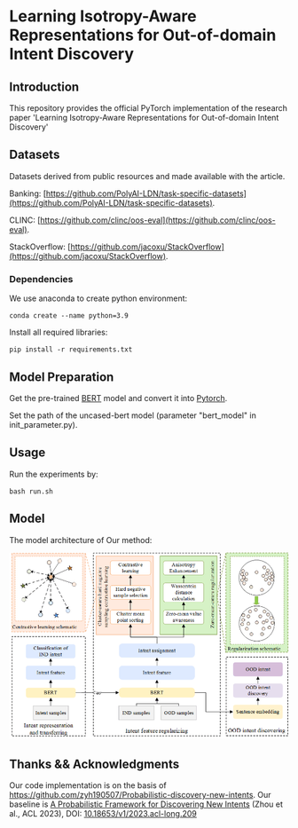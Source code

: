 # **Learning Isotropy-Aware Representations for Out-of-domain Intent Discovery**

## Introduction
This repository provides the official PyTorch implementation of the research paper 'Learning Isotropy-Aware Representations for Out-of-domain Intent Discovery'

## Datasets
Datasets derived from public resources and made available with the article.

Banking: [https://github.com/PolyAI-LDN/task-specific-datasets](https://github.com/PolyAI-LDN/task-specific-datasets).

CLINC: [https://github.com/clinc/oos-eval](https://github.com/clinc/oos-eval).

StackOverflow: [https://github.com/jacoxu/StackOverflow](https://github.com/jacoxu/StackOverflow).

### Dependencies 

We use anaconda to create python environment:
```
conda create --name python=3.9
```
Install all required libraries:
```
pip install -r requirements.txt
```

## Model Preparation
Get the pre-trained [BERT](https://storage.googleapis.com/bert_models/2018_10_18/uncased_L-12_H-768_A-12.zip) model and convert it into [Pytorch](https://huggingface.co/transformers/converting_tensorflow_models.html). 

Set the path of the uncased-bert model (parameter "bert_model" in init_parameter.py).

## Usage
Run the experiments by: 
```
bash run.sh
```
## Model
The model architecture of Our method:

![Model](./architecture.png)


## Thanks && Acknowledgments
Our code implementation is on the basis of https://github.com/zyh190507/Probabilistic-discovery-new-intents. Our baseline is [A Probabilistic Framework for Discovering New Intents](https://aclanthology.org/2023.acl-long.209) (Zhou et al., ACL 2023), DOI: [10.18653/v1/2023.acl-long.209](https://doi.org/10.18653/v1/2023.acl-long.209)
